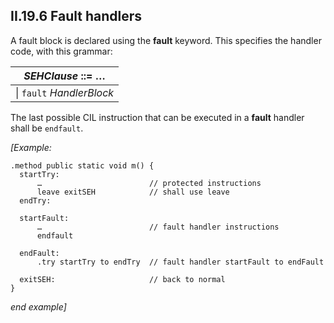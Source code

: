 ## II.19.6 Fault handlers

A fault block is declared using the **fault** keyword. This specifies the handler code, with this grammar:

 | _SEHClause_ ::= &hellip;
 | ----
 | \| `fault` _HandlerBlock_

The last possible CIL instruction that can be executed in a **fault** handler shall be `endfault`.

_[Example:_

 ```ilasm
 .method public static void m() {
   startTry:
       …                        // protected instructions
       leave exitSEH            // shall use leave
   endTry:

   startFault:
       …                        // fault handler instructions
       endfault

   endFault:
       .try startTry to endTry  // fault handler startFault to endFault

   exitSEH:                     // back to normal
 }
 ```

_end example]_

